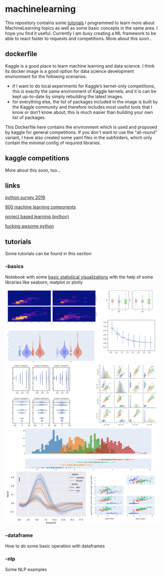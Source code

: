 # machinelearning
This repository contains some [tutorials](https://github.com/hadze/machinelearning/tree/master/tutorials) I programmed to learn more about MachineLearning topics as well as some basic concepts in the same area. I hope you find it useful. Currently I am busy creating a ML framework to be able to react faster to requests and competitions. More about this soon... 

## dockerfile
Kaggle is a good place to learn machine learning and data science. I think its docker image is a good option for data science development environment for the following scenarios:
* if I want to do local experiments for Kaggle’s kernel-only competitions, this is exactly the same environment of Kaggle kernels; and it is can be kept up-to-date by simply rebuilding the latest images.
* for everything else, the list of packages included in the image is built by the Kaggle community and therefore includes most useful tools that I know or don’t know about; this is much easier than building your own list of packages.

This Dockerfile here contains the environment which is used and proposed by kaggle for general competitions. If you don't want to use the "all-round" variant, I have also created some yaml files in the subfolders, which only contain the minimal config of required libraries.

## kaggle competitions
More about this soon, too...

## links
[python survey 2019](https://www.jetbrains.com/lp/python-developers-survey-2019/)

[800 machine learning components](https://paperswithcode.com/methods)

[project based learning (python)](https://github.com/tuvtran/project-based-learning#python)

[fucking awsome python](https://github.com/trananhkma/fucking-awesome-python)


## tutorials

Some tutorials can be found in this section 

### -basics

Notebook with some [basic statistical visualizations](https://github.com/hadze/machinelearning/tree/master/tutorials/basics) with the help of some libraries like seaborn, matplot or plotly

![alt text](https://github.com/hadze/machinelearning/blob/master/images/statistical_visualizations.png?raw=true)

### -dataframe

How to do some basic operation with dataframes

### -nlp

Some NLP examples
